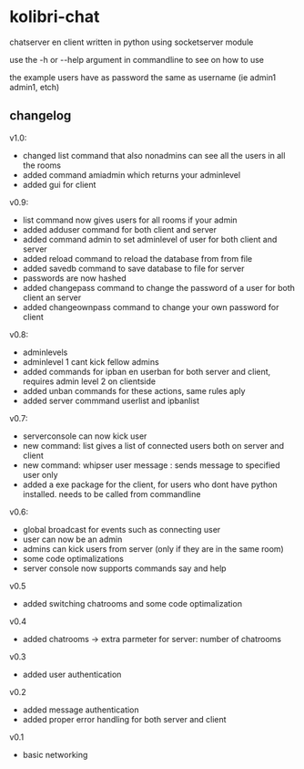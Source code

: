 kolibri-chat
============

chatserver en client written in python using socketserver module

use the -h or --help argument in commandline to see on how to use

the example users have as password the same as username (ie admin1 admin1, etch)

changelog
---------
v1.0:
* changed list command that also nonadmins can see all the users in all the rooms
* added command amiadmin which returns  your adminlevel
* added gui for client

v0.9:
* list command now gives users for all rooms if your admin
* added adduser command for both client and server
* added command admin to set adminlevel of user for both client and server
* added reload command to reload the database from from file
* added savedb command to save database to file for server
* passwords are now hashed
* added changepass command to change the password of a user for both client an server
* added changeownpass command to change your own password for client

v0.8:
* adminlevels
* adminlevel 1 cant kick fellow admins
* added commands for ipban en userban for both server and client, requires admin level 2 on clientside
* added unban commands for these actions, same rules aply
* added server commmand userlist and ipbanlist

v0.7:
* serverconsole can now kick user
* new command: list gives a list of connected users both on server and client
* new command: whipser user message : sends message to specified user only
* added a exe package for the client, for users who dont have python installed. needs to be called from commandline

v0.6:
* global broadcast for events such as connecting user
* user can now be an admin
* admins can kick users from server (only if they are in the same room)
* some code optimalizations
* server console now supports commands say and help

v0.5
* added switching chatrooms and some code optimalization

v0.4
* added chatrooms -> extra parmeter for server: number of chatrooms

v0.3
* added user authentication

v0.2
* added message authentication
* added proper error handling for both server and client

v0.1
* basic networking